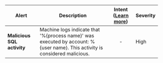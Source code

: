 |Alert|Description|Intent ([Learn more](#intentions))|Severity|
|----|----|:----:|--|
|**Malicious SQL activity**|Machine logs indicate that '%{process name}' was executed by account: %{user name}. This activity is considered malicious.|-|High|


